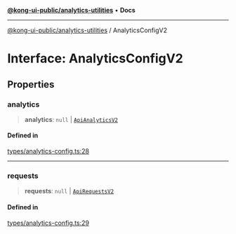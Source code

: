 [**@kong-ui-public/analytics-utilities**](../README.md) • **Docs**

***

[@kong-ui-public/analytics-utilities](../README.md) / AnalyticsConfigV2

# Interface: AnalyticsConfigV2

## Properties

### analytics

> **analytics**: `null` \| [`ApiAnalyticsV2`](ApiAnalyticsV2.md)

#### Defined in

[types/analytics-config.ts:28](https://github.com/Kong/public-ui-components/blob/main/packages/analytics/analytics-utilities/src/types/analytics-config.ts#L28)

***

### requests

> **requests**: `null` \| [`ApiRequestsV2`](ApiRequestsV2.md)

#### Defined in

[types/analytics-config.ts:29](https://github.com/Kong/public-ui-components/blob/main/packages/analytics/analytics-utilities/src/types/analytics-config.ts#L29)
